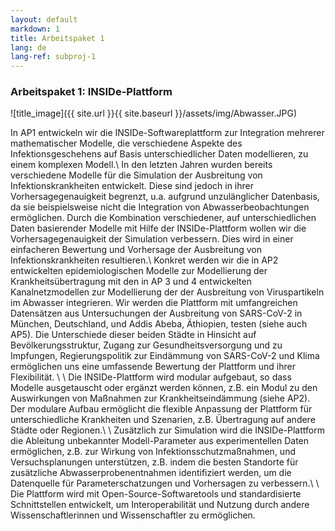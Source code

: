 ```yaml
---
layout: default
markdown: 1
title: Arbeitspaket 1
lang: de
lang-ref: subproj-1
---
```


### Arbeitspaket 1: INSIDe-Plattform

![title_image]({{ site.url }}{{ site.baseurl }}/assets/img/Abwasser.JPG)

In AP1 entwickeln wir die INSIDe-Softwareplattform zur Integration mehrerer mathematischer Modelle, die verschiedene Aspekte des Infektionsgeschehens auf Basis unterschiedlicher Daten modellieren, zu einem komplexen Modell.\\
In den letzten Jahren wurden bereits verschiedene Modelle für die Simulation der Ausbreitung von Infektionskrankheiten entwickelt. Diese sind jedoch in ihrer Vorhersagegenauigkeit begrenzt, u.a. aufgrund unzulänglicher Datenbasis, da sie beispielsweise nicht die Integration von Abwasserbeobachtungen ermöglichen. Durch die Kombination verschiedener, auf unterschiedlichen Daten basierender Modelle mit Hilfe der INSIDe-Plattform wollen wir die Vorhersagegenauigkeit der Simulation verbessern. Dies wird in einer einfacheren Bewertung und Vorhersage der Ausbreitung von Infektionskrankheiten resultieren.\\
Konkret werden wir die in AP2 entwickelten epidemiologischen Modelle zur Modellierung der Krankheitsübertragung mit den in AP 3 und 4 entwickelten Kanalnetzmodellen zur Modellierung der der Ausbreitung von Viruspartikeln im Abwasser integrieren. Wir werden die Plattform mit umfangreichen Datensätzen aus Untersuchungen der Ausbreitung von SARS-CoV-2 in München,
Deutschland, und Addis Abeba, Äthiopien, testen (siehe auch AP5). Die Unterschiede dieser beiden Städte in Hinsicht auf Bevölkerungsstruktur, Zugang zur Gesundheitsversorgung und zu Impfungen, Regierungspolitik zur Eindämmung von SARS-CoV-2 und Klima ermöglichen uns eine umfassende Bewertung der Plattform und ihrer Flexibilität. \\
\\
Die INSIDe-Plattform wird modular aufgebaut, so dass Modelle ausgetauscht oder ergänzt werden können, z.B. ein Modul zu den Auswirkungen von Maßnahmen zur Krankheitseindämmung (siehe AP2). Der modulare Aufbau ermöglicht die flexible Anpassung der Plattform für unterschiedliche Krankheiten und Szenarien, z.B. Übertragung auf andere Städte oder Regionen.\\
\\
Zusätzlich zur Simulation wird die INSIDe-Plattform die Ableitung unbekannter Modell-Parameter aus experimentellen Daten ermöglichen, z.B. zur Wirkung von Infektionsschutzmaßnahmen, und Versuchsplanungen unterstützen, z.B. indem die besten Standorte für zusätzliche Abwasserprobenentnahmen identifiziert werden, um die Datenquelle für Parameterschatzungen und Vorhersagen zu verbessern.\\
\\
Die Plattform wird mit Open-Source-Softwaretools und standardisierte Schnittstellen entwickelt, um Interoperabilität und Nutzung durch andere Wissenschaftlerinnen und Wissenschaftler zu ermöglichen.